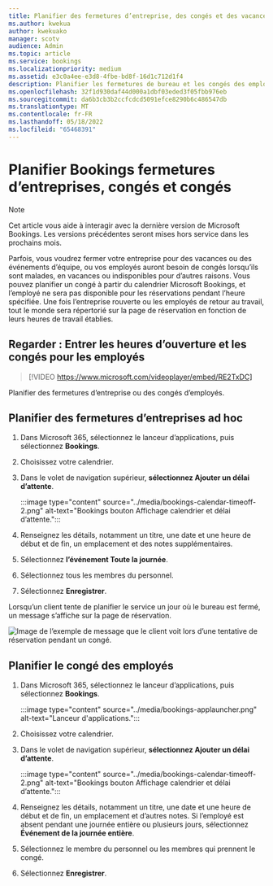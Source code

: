 ```yaml
---
title: Planifier des fermetures d’entreprise, des congés et des vacances
ms.author: kwekua
author: kwekuako
manager: scotv
audience: Admin
ms.topic: article
ms.service: bookings
ms.localizationpriority: medium
ms.assetid: e3c0a4ee-e3d8-4fbe-bd8f-16d1c712d1f4
description: Planifier les fermetures de bureau et les congés des employés du calendrier Bookings afin que les employés soient marqués comme indisponibles pour les réservations aux heures spécifiées.
ms.openlocfilehash: 32f1d930daf44d000a1dbf03eded3f05fbb976eb
ms.sourcegitcommit: da6b3cb3b2ccfcdcd5091efce8290b6c486547db
ms.translationtype: MT
ms.contentlocale: fr-FR
ms.lasthandoff: 05/18/2022
ms.locfileid: "65468391"
---
```

# <a name="schedule-bookings-business-closures-time-off-and-vacation-time"></a>Planifier Bookings fermetures d’entreprises, congés et congés

> [!NOTE]
> Cet article vous aide à interagir avec la dernière version de Microsoft Bookings. Les versions précédentes seront mises hors service dans les prochains mois.

Parfois, vous voudrez fermer votre entreprise pour des vacances ou des événements d’équipe, ou vos employés auront besoin de congés lorsqu’ils sont malades, en vacances ou indisponibles pour d’autres raisons. Vous pouvez planifier un congé à partir du calendrier Microsoft Bookings, et l’employé ne sera pas disponible pour les réservations pendant l’heure spécifiée. Une fois l’entreprise rouverte ou les employés de retour au travail, tout le monde sera répertorié sur la page de réservation en fonction de leurs heures de travail établies.

## <a name="watch-enter-business-hours-and-time-off-for-employees"></a>Regarder : Entrer les heures d’ouverture et les congés pour les employés

> [!VIDEO https://www.microsoft.com/videoplayer/embed/RE2TxDC]

Planifier des fermetures d’entreprise ou des congés d’employés.

## <a name="schedule-ad-hoc-business-closures"></a>Planifier des fermetures d’entreprises ad hoc

1. Dans Microsoft 365, sélectionnez le lanceur d’applications, puis sélectionnez **Bookings**.

1. Choisissez votre calendrier. 

1. Dans le volet de navigation supérieur, **sélectionnez Ajouter un délai d’attente**.

   :::image type="content" source="../media/bookings-calendar-timeoff-2.png" alt-text="Bookings bouton Affichage calendrier et délai d’attente.":::

1. Renseignez les détails, notamment un titre, une date et une heure de début et de fin, un emplacement et des notes supplémentaires.

1. Sélectionnez **l’événement Toute la journée**.

1. Sélectionnez tous les membres du personnel.

1. Sélectionnez **Enregistrer**.

Lorsqu’un client tente de planifier le service un jour où le bureau est fermé, un message s’affiche sur la page de réservation.

   ![Image de l’exemple de message que le client voit lors d’une tentative de réservation pendant un congé.](../media/bookings-timeoff-message.png)

## <a name="schedule-employee-time-off"></a>Planifier le congé des employés

1. Dans Microsoft 365, sélectionnez le lanceur d’applications, puis sélectionnez **Bookings**.

   :::image type="content" source="../media/bookings-applauncher.png" alt-text="Lanceur d'applications.":::

1. Choisissez votre calendrier.

1. Dans le volet de navigation supérieur, **sélectionnez Ajouter un délai d’attente**.

   :::image type="content" source="../media/bookings-calendar-timeoff-2.png" alt-text="Bookings bouton Affichage calendrier et délai d’attente.":::

1. Renseignez les détails, notamment un titre, une date et une heure de début et de fin, un emplacement et d’autres notes. Si l’employé est absent pendant une journée entière ou plusieurs jours, sélectionnez **Événement de la journée entière**.

1. Sélectionnez le membre du personnel ou les membres qui prennent le congé.

1. Sélectionnez **Enregistrer**.
